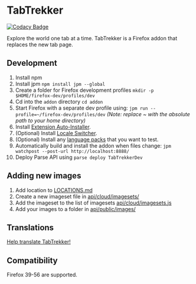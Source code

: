 # TabTrekker
[![Codacy Badge](https://api.codacy.com/project/badge/grade/558c8d1d8ddc419fa5fa501558288155)](https://www.codacy.com/app/gowong/tabtrekker)

Explore the world one tab at a time.
TabTrekker is a Firefox addon that replaces the new tab page.

## Development
1. Install npm
1. Install jpm `npm install jpm --global`
1. Create a folder for Firefox development profiles `mkdir -p $HOME/firefox-dev/profiles/dev`
1. Cd into the `addon` directory `cd addon`
1. Start Firefox with a separate dev profile using: `jpm run --profile=~/firefox-dev/profiles/dev` *(Note: replace ~ with the absolute path to your home directory)*
1. Install [Extension Auto-Installer](https://addons.mozilla.org/en-US/firefox/addon/autoinstaller/).
1. (Optional) Install [Locale Switcher](https://addons.mozilla.org/en-US/firefox/addon/locale-switcher/).
1. (Optional) Install any [language packs](https://addons.mozilla.org/en-US/firefox/language-tools/) that you want to test.
1. Automatically build and install the addon when files change: `jpm watchpost --post-url http://localhost:8888/`
1. Deploy Parse API using `parse deploy TabTrekkerDev`

## Adding new images
1. Add location to [LOCATIONS.md](LOCATIONS.md)
2. Create a new imageset file in [api/cloud/imagesets/](api/cloud/imagesets/)
3. Add the imageset to the list of imagesets [api/cloud/imagesets.js](api/cloud/imagesets.js)
3. Add your images to a folder in [api/public/images/](api/public/images/)

## Translations
[Help translate TabTrekker!](https://gowong.oneskyapp.com/collaboration/project?id=47644)

## Compatibility
Firefox 39-56 are supported.
